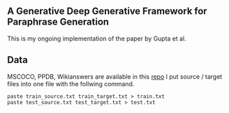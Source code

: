 ## A Generative Deep Generative Framework for Paraphrase Generation
This is my ongoing implementation of the paper by Gupta et al.

## Data
MSCOCO, PPDB, Wikianswers are available in this [repo](https://github.com/iamaaditya/neural-paraphrase-generation/tree/dev)
I put source / target files into one file with the follwing command.
```
paste train_source.txt train_target.txt > train.txt
paste test_source.txt test_target.txt > test.txt
```
